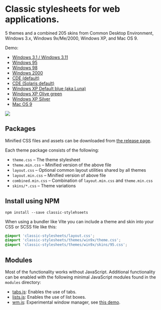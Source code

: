 # Classic stylesheets for web applications.

5 themes and a combined 205 skins from Common Desktop Environment, Windows 3.x, Windows 9x/Me/2000, Windows XP, and Mac OS 9.

Demo:

* [Windows 3.1 / Windows 3.11](https://nielssp.github.io/classic-stylesheets/?theme=win3x&skin=3.1)
* [Windows 95](https://nielssp.github.io/classic-stylesheets/?theme=win9x&skin=95)
* [Windows 98](https://nielssp.github.io/classic-stylesheets/?theme=win9x&skin=98)
* [Windows 2000](https://nielssp.github.io/classic-stylesheets/?theme=win9x&skin=2000)
* [CDE (default)](https://nielssp.github.io/classic-stylesheets/?theme=cde&skin=default)
* [CDE (Solaris default)](https://nielssp.github.io/classic-stylesheets/?theme=cde&skin=crimson-4)
* [Windows XP Default blue (aka Luna)](https://nielssp.github.io/classic-stylesheets/?theme=winxp&skin=default)
* [Windows XP Olive green](https://nielssp.github.io/classic-stylesheets/?theme=winxp&skin=olive-green)
* [Windows XP Silver](https://nielssp.github.io/classic-stylesheets/?theme=winxp&skin=silver)
* [Mac OS 9](https://nielssp.github.io/classic-stylesheets/?theme=macos9&skin=default)

![](screenshots/classic-stylesheets-2.png)

## Packages

Minified CSS files and assets can be downloaded from [the release page](https://github.com/nielssp/classic-stylesheets/releases/tag/v2.0).

Each theme package consists of the following:

* `theme.css` &ndash; The theme stylesheet
* `theme.min.css` &ndash; Minified version of the above file
* `layout.css` &ndash; Optional common layout utilities shared by all themes
* `layout.min.css` &ndash; Minified version of above file
* `combined.min.css` &ndash; Combination of `layout.min.css` and `theme.min.css`
* `skins/*.css` &ndash; Theme variations

## Install using NPM

```
npm install --save classic-stylehseets
```

When using a bundler like Vite you can include a theme and skin into your CSS or SCSS file like this:

```css
@import 'classic-stylesheets/layout.css';
@import 'classic-stylesheets/themes/win9x/theme.css';
@import 'classic-stylesheets/themes/win9x/skins/95.css';
```

## Modules

Most of the functionality works without JavaScript. Additional functionality can be enabled with the following minimal JavaScript modules found in the `modules` directory:

* [tabs.js](modules/tabs.js): Enables the use of tabs.
* [lists.js](modules/lists.js): Enables the use of list boxes.
* [wm.js](modules/wm.js): Experimental window manager, see [this demo](https://nielssp.github.io/classic-stylesheets/notepad.html).


